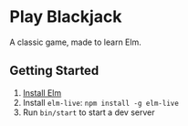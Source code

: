 # Play Blackjack

A classic game, made to learn Elm.

## Getting Started

1. [Install Elm](https://guide.elm-lang.org/install/elm.html)
2. Install `elm-live`: `npm install -g elm-live`
3. Run `bin/start` to start a dev server
